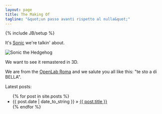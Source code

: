 ```yaml
---
layout: page
title: The Making Of
tagline: "&quot;un passo avanti rispetto al nulla&quot;"
---
```

{% include JB/setup %}

It's [Sonic](http://en.wikipedia.org/wiki/Sonic_the_Hedgehog_%28series%29) we're talkin' about.

![Sonic the Hedgehog](http://upload.wikimedia.org/wikipedia/en/6/6d/Sonic1.png)

We want to see it remastered in 3D.

We are from the [OpenLab Roma](http://open.laboratorio.tv/) and we salute you all like this: "te sto a di BELLA".

Latest posts:

<ul class="posts">
	{% for post in site.posts %}
		<li><span>{{ post.date | date_to_string }}</span> &raquo; <a href="{{ BASE_PATH }}{{ post.url }}">{{ post.title }}</a></li>
	{% endfor %}
</ul>
